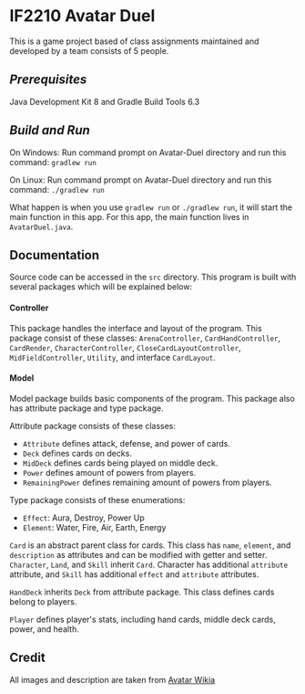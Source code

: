 # IF2210 Avatar Duel

This is a game project based of class assignments maintained and developed by a team consists of 5 people.


***Prerequisites***
---
Java Development Kit 8 and Gradle Build Tools 6.3

***Build and Run***
---
On Windows:
Run command prompt on Avatar-Duel directory and run this command: `gradlew run`

On Linux:
Run command prompt on Avatar-Duel directory and run this command: `./gradlew run`


What happen is when you use `gradlew run` or `./gradlew run`, it will start the main function in this app.
For this app, the main function lives in `AvatarDuel.java`.

## Documentation

Source code can be accessed in the `src` directory. This program is built with several packages which will be explained below:

#### Controller

This package handles the interface and layout of the program. This package consist of these classes: `ArenaController`, `CardHandController`, `CardRender`, `CharacterController`, `CloseCardLayoutController`, `MidFieldController`, `Utility`, and interface `CardLayout`.

#### Model

Model package builds basic components of the program. This package also has attribute package and type package.

Attribute package consists of these classes:

* `Attribute` defines attack, defense, and power of cards.
* `Deck` defines cards on decks.
* `MidDeck` defines cards being played on middle deck.
* `Power` defines amount of powers from players.
* `RemainingPower` defines remaining amount of powers from players.

Type package consists of these enumerations:

* `Effect`: Aura, Destroy, Power Up
* `Element`: Water, Fire, Air, Earth, Energy

`Card` is an abstract parent class for cards. 
This class has `name`, `element`, and `description` as attributes and can be modified with getter and setter. `Character`, `Land`, and `Skill` inherit `Card`. Character has additional `attribute` attribute, and `Skill` has additional `effect` and `attribute` attributes.

`HandDeck` inherits `Deck` from attribute package. This class defines cards belong to players.

`Player` defines player's stats, including hand cards, middle deck cards, power, and health.

####
## Credit

All images and description are taken from [Avatar Wikia](https://avatar.fandom.com/wiki/Avatar_Wiki)

